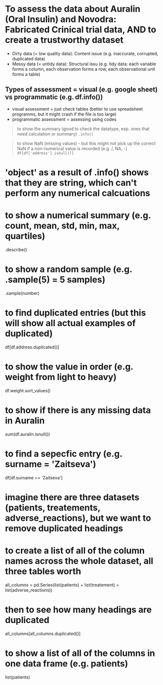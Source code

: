 # To assess the data about Auralin (Oral Insulin) and Novodra: Fabricated Crinical trial data, AND to create a trustworthy dataset 
* Dirty data (= low quality data): Content issue (e.g. inaccurate, corrupted, duplicated data)
* Messy data (= untidy data): Structural issu (e.g. tidy data: each variable forms a column, each observation forms a row, each observational unit forms a table)

## Types of assessment = visual (e.g. google sheet) vs programmatic (e.g. df.info())
* visual assessment = just check tables (better to use spreadsheet programms, but it might crash if the file is too large) 
* programmatic assessment = assessing using codes 

> to show the summary (good to check the datatype, esp. ones that need calculation or summary)
```.info()``` 

> to show NaN (missing values) - but this might not pick up the correct NaN if a non-numerical value is recorded (e.g. /, NA, -)
```df[df['address'].isnull()]```

# 'object' as a result of .info() shows that they are string, which can't perform any numerical calcuations 
# to show a numerical summary (e.g. count, mean, std, min, max, quartiles)
.describe()
# to show a random sample (e.g. .sample(5) = 5 samples)
.sample(number)
# to find duplicated entries (but this will show all actual examples of duplicated)
df[df.address.duplicated()]
# to show the value in order (e.g. weight from light to heavy)
df.weight.sort_values()
# to show if there is any missing data in Auralin 
sum(df.auralin.isnull())
# to find a sepecfic entry (e.g. surname = 'Zaitseva')
df[df.surname == 'Zaitseva']

# imagine there are three datasets (patients, treatements, adverse_reactions), but we want to remove duplicated headings 
# to create a list of all of the column names across the whole dataset, all three tables worth
all_columns = pd.Series(list(patients) + list(treatement) = list(adverse_reactions))
# then to see how many headings are duplicated
all_columns[all_columns.duplicated()]
# to show a list of all of the columns in one data frame (e.g. patients)
list(patients)
